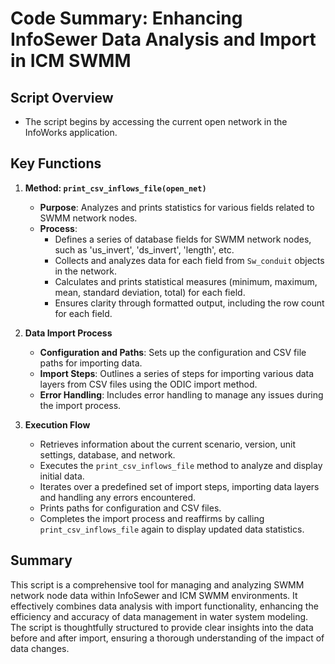 
# Code Summary: Enhancing InfoSewer Data Analysis and Import in ICM SWMM

## Script Overview
- The script begins by accessing the current open network in the InfoWorks application.

## Key Functions
1. **Method: `print_csv_inflows_file(open_net)`**
   - **Purpose**: Analyzes and prints statistics for various fields related to SWMM network nodes.
   - **Process**:
     - Defines a series of database fields for SWMM network nodes, such as 'us_invert', 'ds_invert', 'length', etc.
     - Collects and analyzes data for each field from `Sw_conduit` objects in the network.
     - Calculates and prints statistical measures (minimum, maximum, mean, standard deviation, total) for each field.
     - Ensures clarity through formatted output, including the row count for each field.

2. **Data Import Process**
   - **Configuration and Paths**: Sets up the configuration and CSV file paths for importing data.
   - **Import Steps**: Outlines a series of steps for importing various data layers from CSV files using the ODIC import method.
   - **Error Handling**: Includes error handling to manage any issues during the import process.

3. **Execution Flow**
   - Retrieves information about the current scenario, version, unit settings, database, and network.
   - Executes the `print_csv_inflows_file` method to analyze and display initial data.
   - Iterates over a predefined set of import steps, importing data layers and handling any errors encountered.
   - Prints paths for configuration and CSV files.
   - Completes the import process and reaffirms by calling `print_csv_inflows_file` again to display updated data statistics.

## Summary
This script is a comprehensive tool for managing and analyzing SWMM network node data within InfoSewer and ICM SWMM environments. It effectively combines data analysis with import functionality, enhancing the efficiency and accuracy of data management in water system modeling. The script is thoughtfully structured to provide clear insights into the data before and after import, ensuring a thorough understanding of the impact of data changes.
